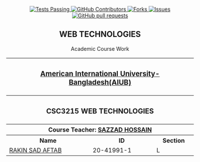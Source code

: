 <p align="center">
    <a href="https://github.com/aftabrakinsad/WT_Summer/actions">
      <img alt="Tests Passing" src="https://img.shields.io/static/v1?label=Test&message=Passing&color=limegreen&logo=github" />
    </a>
    <a href="https://github.com/aftabrakinsad/WT_Summer/graphs/contributors">
      <img alt="GitHub Contributors" src="https://img.shields.io/github/contributors/aftabrakinsad/WT_Summer?label=Contributors&color=limegreen&logo=github" />
    </a>
    <a href="https://github.com/aftabrakinsad/WT_Summer/network/members">
      <img alt="Forks" src="https://img.shields.io/github/forks/aftabrakinsad/WT_Summer?label=Forks&color=limegreen&logo=github" />
    </a>
    <a href="https://github.com/aftabrakinsad/WT_Summer/issues">
      <img alt="Issues" src="https://img.shields.io/github/issues/aftabrakinsad/WT_Summer?label=Issues&color=0088ff&logo=github" />
    </a>
    <a href="https://github.com/aftabrakinsad/WT_Summer/pulls">
      <img alt="GitHub pull requests" src="https://img.shields.io/github/issues-pr/aftabrakinsad/WT_Summer?label=Pull Requests&color=0088ff&logo=github" />
    </a>
</p>
<p align="center">
<h2 align="center">WEB TECHNOLOGIES</h2>
<p align="center">Academic Course Work</p>
<table align="center">
  <tr>
  	<th colspan="3"><h3><a href="https://www.aiub.edu">American International University-Bangladesh(AIUB)</a></h3></th>
  </tr>
  
  <tr>
  	<th colspan="3"><h3>CSC3215	WEB TECHNOLOGIES</h3></th>
  </tr>
  
  <tr>
  	<th colspan="3">Course Teacher: <a href="https://github.com/hsazzad-prog">SAZZAD HOSSAIN</a></th>
  </tr>
  
  <tr>
    <th>Name</th>
    <th>ID</th>
    <th>Section</th>
  </tr>
  
  <tr>
    <td><a href="https://github.com/aftabrakinsad">RAKIN SAD AFTAB</a></td>
    <td>20-41991-1</td>
    <td>L</td>
  </tr>

</table>
</p>
